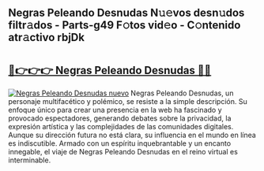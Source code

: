 ## Negras Peleando Desnudas N𝚞𝚎vos desn𝚞dos filtr𝚊dos - Parts-g49 F𝚘tos vid𝚎o - C𝚘ntenido atr𝚊ctivo rbjDk

# <h2><a href="http://mb3hfc.tromn.icu/?c=Negras+Peleando+Desnudas">🔗👉👉👉 Negras Peleando Desnudas 🔗🔗</a></h2>

[![Negras Peleando Desnudas nuevo](https://i.imgur.com/pEAQMta.gif)](http://mb3hfc.tromn.icu/?c=Negras+Peleando+Desnudas)
Negras Peleando Desnudas, un personaje multifacético y polémico, se resiste a la simple descripción. Su enfoque único para crear una presencia en la web ha fascinado y provocado espectadores, generando debates sobre la privacidad, la expresión artística y las complejidades de las comunidades digitales. Aunque su dirección futura no está clara, su influencia en el mundo en línea es indiscutible. Armado con un espíritu inquebrantable y un encanto innegable, el viaje de Negras Peleando Desnudas en el reino virtual es interminable.
